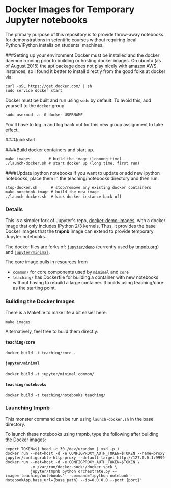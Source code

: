 Docker Images for Temporary Jupyter notebooks
=================================================

The primary purpose of this repository is to provide throw-away notebooks for demonstrations in scientific courses without requiring local Python/IPython installs on students' machines.


###Setting up your environment
Docker must be installed and the docker daemon running prior to building or hosting docker images.  On ubuntu (as of August 2015) the apt package does not play nicely with amazon AWS instances, so I found it better to install directly from the good folks at docker via:

```
curl -sSL https://get.docker.com/ | sh
sudo service docker start
```

Docker must be built and run using `sudo` by default.  To avoid this, add yourself to the `docker` group.  

```
sudo usermod -a -G docker USERNAME
```

You'll have to log in and log back out for this new group assignment to take effect.  

###Quickstart

####Build docker containers and start up.
```
make images        # build the image (loooong time)
./launch-docker.sh # start docker up (long time, first run)
```

####Update ipython notebooks
If you want to update or add new ipython notebooks, place them in the teaching/notebooks directory and then run:

```
stop-docker.sh      # stop/remove any existing docker containers
make notebook-image # build the new image
./launch-docker.sh  # kick docker instance back off
```

### Details

This is a simpler fork of Jupyter's repo, [docker-demo-images](https://github.com/jupyter/docker-demo-images), with a docker image that only includes IPython 2/3 kernels. Thus, it provides the base Docker images that the **tmpnb** image can extend to provide temporary Jupyter notebooks.

The docker files are forks of: [`jupyter/demo`](https://registry.hub.docker.com/u/jupyter/demo/) (currently used by [tmpnb.org](https://tmpnb.org)) and [`jupyter/minimal`](https://registry.hub.docker.com/u/jupyter/minimal/).

The core image pulls in resources from

* `common/` for core components used by `minimal` and `core`
* `teaching/` has Dockerfile for building a container with new notebooks without
having to rebuild a large container.  It builds using teaching/core as the starting
point.

### Building the Docker Images

There is a Makefile to make life a bit easier here:

```
make images
```

Alternatively, feel free to build them directly:

#### `teaching/core`

```
docker build -t teaching/core .
```

#### `jupyter/minimal`

```
docker build -t jupyter/minimal common/
```

#### `teaching/notebooks`

```
docker build -t teaching/notebooks teaching/
```

### Launching tmpnb

This monster command can be run using `launch-docker.sh` in the base directory.

To launch these notebooks using tmpnb, type the following after building the Docker images:

```
export TOKEN=$( head -c 30 /dev/urandom | xxd -p )
docker run --net=host -d -e CONFIGPROXY_AUTH_TOKEN=$TOKEN --name=proxy jupyter/configurable-http-proxy --default-target http://127.0.0.1:9999
docker run --net=host -d -e CONFIGPROXY_AUTH_TOKEN=$TOKEN \
           -v /var/run/docker.sock:/docker.sock \
           jupyter/tmpnb python orchestrate.py --image='teaching/notebooks' --command="ipython notebook --NotebookApp.base_url={base_path} --ip=0.0.0.0 --port {port}"
```

